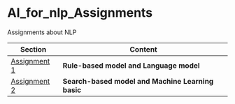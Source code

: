 # AI_for_nlp_Assignments
Assignments about NLP

Section | Content
---- | ---
[Assignment 1](https://github.com/RacleRay/AI_for_nlp_Assignments/blob/master/assignment-1/Assignment-01.ipynb) | **Rule-based model and Language model**
[Assignment 2](https://github.com/RacleRay/AI_for_nlp_Assignments/blob/master/assignment-2/Assignment-02.ipynb) | **Search-based model and Machine Learning basic**

